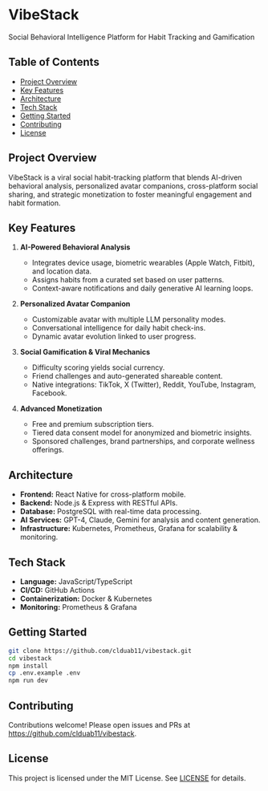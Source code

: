 # VibeStack

Social Behavioral Intelligence Platform for Habit Tracking and Gamification

## Table of Contents

- [Project Overview](#project-overview)
- [Key Features](#key-features)
- [Architecture](#architecture)
- [Tech Stack](#tech-stack)
- [Getting Started](#getting-started)
- [Contributing](#contributing)
- [License](#license)

## Project Overview

VibeStack is a viral social habit-tracking platform that blends AI-driven behavioral analysis, personalized avatar companions, cross-platform social sharing, and strategic monetization to foster meaningful engagement and habit formation.

## Key Features

1. **AI-Powered Behavioral Analysis**
   - Integrates device usage, biometric wearables (Apple Watch, Fitbit), and location data.
   - Assigns habits from a curated set based on user patterns.
   - Context-aware notifications and daily generative AI learning loops.

2. **Personalized Avatar Companion**
   - Customizable avatar with multiple LLM personality modes.
   - Conversational intelligence for daily habit check-ins.
   - Dynamic avatar evolution linked to user progress.

3. **Social Gamification & Viral Mechanics**
   - Difficulty scoring yields social currency.
   - Friend challenges and auto-generated shareable content.
   - Native integrations: TikTok, X (Twitter), Reddit, YouTube, Instagram, Facebook.

4. **Advanced Monetization**
   - Free and premium subscription tiers.
   - Tiered data consent model for anonymized and biometric insights.
   - Sponsored challenges, brand partnerships, and corporate wellness offerings.

## Architecture

- **Frontend:** React Native for cross-platform mobile.
- **Backend:** Node.js & Express with RESTful APIs.
- **Database:** PostgreSQL with real-time data processing.
- **AI Services:** GPT-4, Claude, Gemini for analysis and content generation.
- **Infrastructure:** Kubernetes, Prometheus, Grafana for scalability & monitoring.

## Tech Stack

- **Language:** JavaScript/TypeScript
- **CI/CD:** GitHub Actions
- **Containerization:** Docker & Kubernetes
- **Monitoring:** Prometheus & Grafana

## Getting Started

```bash
git clone https://github.com/clduab11/vibestack.git
cd vibestack
npm install
cp .env.example .env
npm run dev
```

## Contributing

Contributions welcome! Please open issues and PRs at https://github.com/clduab11/vibestack.

## License

This project is licensed under the MIT License. See [LICENSE](LICENSE) for details.